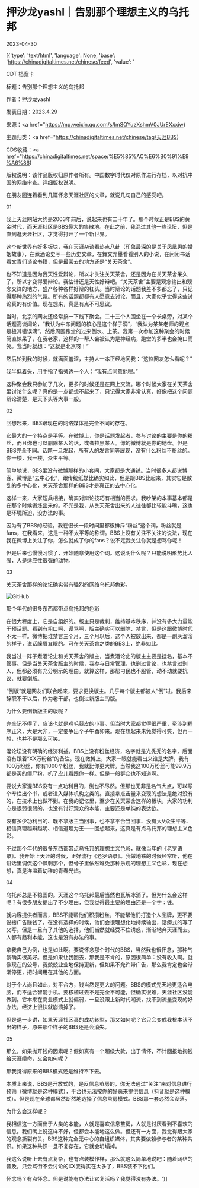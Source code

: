 # 押沙龙yashl｜告别那个理想主义的乌托邦

2023-04-30

[{'type': 'text/html', 'language': None, 'base': 'https://chinadigitaltimes.net/chinese/feed', 'value': '

CDT 档案卡

标题：告别那个理想主义的乌托邦

作者：押沙龙yashl

发表日期：2023.4.29

来源：<a href="https://mp.weixin.qq.com/s/ImSQYuzXshmV0JUrEXxxiw)

主题归类：<a href="https://chinadigitaltimes.net/chinese/tag/天涯BBS)

CDS收藏：<a href="https://chinadigitaltimes.net/space/%E5%85%AC%E6%B0%91%E9%A6%86)

版权说明：该作品版权归原作者所有。中国数字时代仅对原作进行存档，以对抗中国的网络审查。详细版权说明。





在朋友圈连着看到几篇怀念天涯社区的文章，就说几句自己的感受吧。

01

我上天涯网站大约是2003年前后，说起来也有二十年了。那个时候正是BBS的黄金时代，而天涯社区是BBS最大的集散地。在此之前，我混过其他一些论坛，但是直到逛天涯社区，才觉得打开了一个新世界。  

这个新世界有好多板块，我在天涯杂谈看热点八卦（印象最深的是关于凤凰男的婚姻故事），在煮酒论史写一些历史文章，在舞文弄墨看看别人的小说，在闲闲书话看文青们谈论书籍，但是最常去的地方还是“关天茶舍”。  

也不知道是因为我天性爱辩论，所以才关注关天茶舍，还是因为在关天茶舍呆久了，所以才变得爱辩论。我估计还是天性好辩吧。“关天茶舍”主要是观念输出和观念交锋的地方，盛产各种各样好辩的杠头。当时辩论的话题我差不多都忘了，只记得那种热烈的气氛。所有的话题都都有人愿意去讨论，而且，大家似乎觉得这些讨论真的有价值。现在想来，真是有点不可思议。  

当时，北京的网友还经常搞一下线下聚会。二十三个人围坐在一个长桌旁，对某个话题高谈阔论，“我认为中东问题的核心是这个样子滴”，“我认为某某老师的观点是极其错误滴”，然后周围跑堂的过来倒水、上茶。我第一次参加这种聚会的时候简直惊呆了，在我老家，这样的一帮人会被认为是神经病，跑堂的多半也会掩口而笑。我当时就想：“这就是北京呀！”  

然后轮到我的时候，就满面羞涩，主持人一本正经地问我：“这位网友怎么看呢？”

我半低着头，用手指了指旁边一个人：“我有点同意他哩。”

这种聚会我只参加了几次，更多的时候还是在网上交流。哪个时候大家在关天茶舍里讨论什么呢？真的是一点都想不起来了，只记得大家非常认真，好像把这个问题辩论清楚，是天下头等大事一般。  

02

回想起来，BBS跟现在的网络媒体是完全不同的存在。

它最大的一个特点是平等。在微博上，你是话题发起者，参与讨论的主要是你的粉丝，而且你也可以删除某人的话，或者拉黑某人。你的微博就是你的地盘。但是BBS完全不同。话题一旦发起，所有人的发言同等展现，没有什么粉丝不粉丝的。你一楼，我一楼，众生平等。  

简单地说，BBS里没有微博那样的小套间，大家都是大通铺。当时很多人都说博客、微博是“去中心化”，跟传统纸媒比确实如此，但是跟BBS比起来，其实它是散乱的多中心化，关天茶舍那样的BBS才是真正的去中心化。  

这样一来，大家短兵相接，确实对辩论技巧有相当的要求。我吵架的本事基本都是在那个时候锻炼出来的。不光是我，从关天茶舍出来的人往往都比较能斗嘴，这也是环境所迫，没办法的事。  

因为有了BBS的经验，我在很长一段时间里都很排斥“粉丝”这个词，粉丝就是fans，在我看来，这是一种不太平等的称谓。BBS上没有关注不关注的说法，现在我在微博上关注了你，怎么就成了你的fans？说不定我关注你就是想骂你呢！  

但是后来也慢慢习惯了，开始随意使用这个词。这说明什么呢？只能说明形势比人强，人是适应性很强的动物。  

03

关天茶舍那样的论坛确实带有强烈的网络乌托邦色彩。  

![GitHub](https://chinadigitaltimes.net/chinese/files/2023/04/post-695447-644e94b7a4291.png)

那个年代的很多东西都带点乌托邦的色彩

在很大程度上，它是自组织的。版主只是裁判，维持基本秩序，并没有多大力量能干预话题。看到有粗口啊、谩骂啊，版主确实可以删除、禁言，但是这跟微博时代不太一样。微博把谁禁言三个月，三个月以后，这个人被放出来，都是一副灰溜溜的样子，说话臊眉耷眼的。可在关天茶舍之类的BBS上，绝非如此。  

我当过一阵子煮酒论史和关天茶舍的版主，当煮酒论史的版主主要是挂名，基本不管事。但是当关天茶舍版主的时候，我参与日常管理，也删过言论，也禁言过别人，但都必须有充分明示的理由。就算这样，那帮刁民也不服管，动不动就要抗议，就要倒版。  

“倒版”就是网友们联合起来，要求更换版主。几乎每个版主都被人“倒”过。我后来辞职不干以后，作为老干部，也倒过新版主的版。  

为什么要倒新版主的版呢？  

完全记不得了，应该也就是鸡毛蒜皮的小事。但当时大家都觉得很严重，牵涉到程序正义，大是大非，一定要争出个子午酉卯来。现在想起来未免觉得可笑，但再一想，也并不是那么可笑。  

混论坛没有明确的经济利益。BBS上没有粉丝经济，名字就是光秃秃的名字，后面没有跟着“XX万粉丝”的备注。现在微博上，大家一眼就能看出来谁是大牌。我有100万粉丝，你有1000个粉丝，我就比你更大牌。当然我这100万粉丝可能99.9万都是买的僵尸粉，扒了皮儿看跟你一样。但是一般群众也不知道啊。  

要说大家混BBS没有一点功利目的，倒也不尽然。但那也无非是名气大点，可以写个专栏出个书，或者进入媒体机构之类的。直接拿点击量来变现的想法是绝对没有的，在技术上也做不到。在我的记忆里，至少在关天茶舍这样的板块，大家的功利心是很弱很弱的，也没有讨好观众的本能，主要还是单纯的表达欲。  

没有多少功利目的、既不拿版主当回事，也不拿平台当回事、没有大V众生平等、相信真理越辩越明、相信道理为王——回想起来，这真是有点乌托邦的理想主义色彩。  

不过那个年代的很多东西都带点乌托邦的理想主义色彩，就像当年的《老罗语录》。我开始上天涯的时候，正好流行《老罗语录》。我做地铁的时候经常听，他在讲话里调侃这个讽刺那个，但骨子里依然难免那种乐观的理想主义色彩，现在想想，真是洋溢着幼稚的青春光焰。  

04

乌托邦总是不稳固的。天涯这个乌托邦最后当然也瓦解冰消了。但为什么会这样呢？有很多朋友提出了不少理由，但我觉得最主要的理由还是一个字：钱。

就内容提供者而言，BBS不能帮他们积攒粉丝，不能帮他们打造个人品牌，更不要说接广告赚钱了。在没有选择的时候，他们会很理想化地持续输出，话痨式的写了又写。但是一旦有了其他的选择，他们当然就经受不住诱惑，渐渐地弃天涯而去。人都有趋利本能，这也是没有办法的事。  

拿我自己为例，也是如此啊。要说怀念那个时代的BBS，当然我也很怀念，那种气氛确实很美好。但是如果让我回去，那我是不肯的，原因很简单：没有收入啊。就像现在的公号，我兢兢业业地保持更新，但如果不允许带广告，那么我肯定也会渐渐停更，把时间用在其他的方面。  

对于个人尚且如此，对平台方，钱当然是更大的问题。BBS的模式先天地更适合电脑，而不适合智能手机。要移植过去不是完全不可能，但确实很难，天涯社区没能做到。它本来在商业模式上就偏弱，一旦没跟上新时代潮流，找不到流量变现的好办法，经济上很快就崩溃掉了。  

但是退一步讲，如果天涯社区真的成功转型，那又如何呢？它只会变成我根本认不出的样子，原来那个样子的BBS还是会消失。  

05

那么，如果抛开钱的因素呢？假如真有一个超级大款，出于情怀，不计回报地掏钱给天涯续命，又会如何呢？

那我觉得原来的BBS模式还是维持不下去。  

本质上来说，BBS是开放式的，是反信息茧房的，你无法通过“关注”来对信息进行预筛（微博就是这种模式），平台也无法按你的好恶来提供信息（抖音就是这种模式）。但是现在全球都居然断然地选择了信息茧房模式。BBS那一套必然会没落。  

为什么会这样呢？  

我相信这一方面出于人类的本能，人就是喜欢信息茧房，人就是讨厌看到不喜欢的信息。我们嘴上说这样不好，但都会本能地这么做。但还有一方面，我觉得跟大家的观念撕裂有关。BBS这种完全无中心的自组织媒体，其实要依赖参与者的某种共识。如果这种共识一旦不复存在，它就会坍塌掉。  

我这么说听上去有点复杂，也有点装模作样，那么就这么简单地说吧：随着网络的普及，只会骂街不会讨论的XX变得实在太多了，BBS装不下他们。  

怀念吗？有点怀念。但是说能有办法让它复活吗？我觉得没有办法。'}]